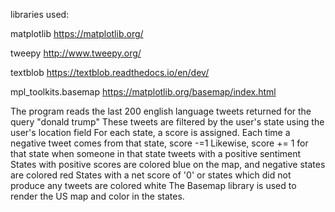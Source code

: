 libraries used:

matplotlib https://matplotlib.org/

tweepy http://www.tweepy.org/

textblob https://textblob.readthedocs.io/en/dev/

mpl_toolkits.basemap https://matplotlib.org/basemap/index.html


The program reads the last 200 english language tweets returned for the query "donald trump"
These tweets are filtered by the user's state using the user's location field
For each state, a score is assigned. Each time a negative tweet comes from that state, score -=1
Likewise, score += 1 for that state when someone in that state tweets with a positive sentiment
States with positive scores are colored blue on the map, and negative states are colored red
States with a net score of '0' or states which did not produce any tweets are colored white
The Basemap library is used to render the US map and color in the states.

